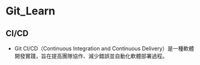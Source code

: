 # Git_Learn

## CI/CD
- Git CI/CD（Continuous Integration and Continuous Delivery）是一種軟體開發實踐，旨在提高團隊協作、減少錯誤並自動化軟體部署過程。
